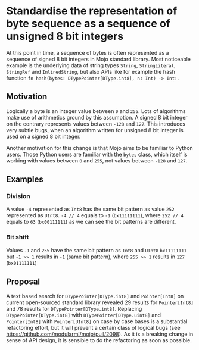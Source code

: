 # Standardise the representation of byte sequence as a sequence of unsigned 8 bit integers

At this point in time, a sequence of bytes is often represented as a sequence of
signed 8 bit integers in Mojo standard library.  Most noticeable example is the
underlying data of string types `String`, `StringLiteral`, `StringRef` and
`InlinedString`, but also APIs like for example the hash function `fn
hash(bytes: DTypePointer[DType.int8], n: Int) -> Int:`.

## Motivation

Logically a byte is an integer value between `0` and `255`. Lots of algorithms
make use of arithmetics ground by this assumption.  A signed 8 bit integer on
the contrary represents values between `-128` and `127`. This introduces very
subtle bugs, when an algorithm written for unsigned 8 bit integer is used on a
signed 8 bit integer.

Another motivation for this change is that Mojo aims to be familiar to Python
users. Those Python users are familiar with the `bytes` class, which itself is
working with values between `0` and `255`, not values between `-128` and `127`.

## Examples

### Division

A value `-4` represented as `Int8` has the same bit pattern as value `252`
represented as `UInt8`.  `-4 // 4` equals to `-1` (`bx11111111`), where `252 //
4` equals to `63` (`bx00111111`) as we can see the bit patterns are different.

### Bit shift

Values `-1` and `255` have the same bit pattern as `Int8` and `UInt8`
`bx11111111` but `-1 >> 1` results in `-1` (same bit pattern), where `255 >> 1`
results in `127` (`bx01111111`)

## Proposal

A text based search for `DTypePointer[DType.int8]` and `Pointer[Int8]` on
current open-sourced standard library revealed 29 results for `Pointer[Int8]`
and 78 results for `DTypePointer[DType.int8]`.  Replacing
`DTypePointer[DType.int8]` with `DTypePointer[DType.uint8]` and `Pointer[Int8]`
with `Pointer[UInt8]` on case by case bases is a substantial refactoring effort,
but it will prevent a certain class of logical bugs (see
<https://github.com/modularml/mojo/pull/2098>). As it is a breaking change in
sense of API design, it is sensible to do the refactoring as soon as possible.
